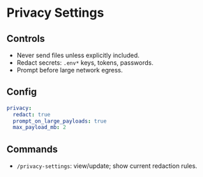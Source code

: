 # Privacy Settings

## Controls
- Never send files unless explicitly included.
- Redact secrets: `.env*` keys, tokens, passwords.
- Prompt before large network egress.

## Config
```yaml
privacy:
  redact: true
  prompt_on_large_payloads: true
  max_payload_mb: 2
```

## Commands
- `/privacy-settings`: view/update; show current redaction rules.
